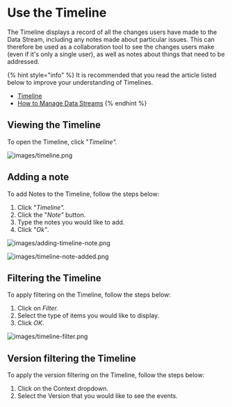 # Use the Timeline

The Timeline displays a record of all the changes users have made to the Data Stream, including any notes made about particular issues. This can therefore be used as a collaboration tool to see the changes users make (even if it's only a single user), as well as notes about things that need to be addressed.

{% hint style="info" %}
It is recommended that you read the article listed below to improve your understanding of Timelines.

* [Timeline](../../concepts/data-stream/timeline.md)
* [How to Manage Data Streams](manage-data-streams.md)
{% endhint %}

## Viewing the Timeline

To open the Timeline, click "_Timeline"._

![images/timeline.png](/docs/images/timeline.png)

## Adding a note

To add Notes to the Timeline, follow the steps below:

1. Click "_Timeline"._
2. Click the "_Note"_ button.
3. Type the notes you would like to add.
4. Click "_Ok"_.

![images/adding-timeline-note.png](/docs/images/adding-timeline-note.png)

![images/timeline-note-added.png](/docs/images/timeline-note-added.png)

## Filtering the Timeline

To apply filtering on the Timeline, follow the steps below:

1. Click on _Filter._
2. Select the type of items you would like to display.
3. Click _OK_.

![images/timeline-filter.png](/docs/images/timeline-filter.png)

## Version filtering the Timeline

To apply the version filtering on the Timeline, follow the steps below:

1. Click on the Context dropdow&#x6E;_._
2. Select the Version that you would like to see the events.

<figure><img src="../../.gitbook/assets/timeline-version-filter.png" alt=""><figcaption></figcaption></figure>



